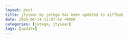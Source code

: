 ```yaml
---
layout: post
title: jtyiear by jotego has been updated to a1ffbab
date: 2024-06-14 11:07:54 +0000
categories: [jotego, jtyiear]
tags: [update]
---
```


